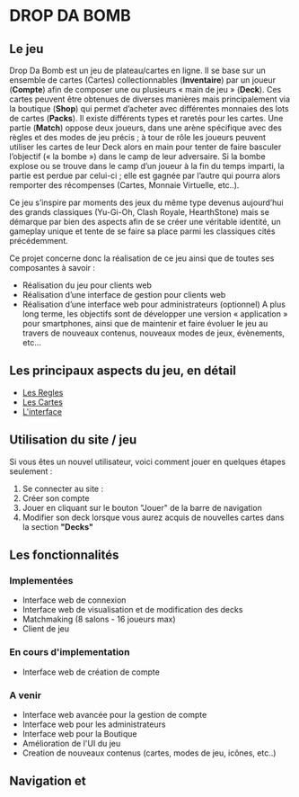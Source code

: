 # DROP DA BOMB

## Le jeu

Drop Da Bomb est un jeu de plateau/cartes en ligne.
Il se base sur un ensemble de cartes (Cartes) collectionnables (**Inventaire**) par un joueur (**Compte**) afin de composer une ou plusieurs « main de jeu » (**Deck**). 
Ces cartes peuvent être obtenues de diverses manières mais principalement via la boutique (**Shop**) qui permet d’acheter avec différentes monnaies des lots de cartes (**Packs**). Il existe différents types et raretés pour les cartes. 
Une partie (**Match**) oppose deux joueurs, dans une arène spécifique avec des règles et des modes de jeu précis ; à tour de rôle les joueurs peuvent utiliser les cartes de leur Deck alors en main pour tenter de faire basculer l’objectif (« la bombe ») dans le camp de leur adversaire. 
Si la bombe explose ou se trouve dans le camp d’un joueur à la fin du temps imparti, la partie est perdue par celui-ci ; elle est gagnée par l’autre qui pourra alors remporter des récompenses (Cartes, Monnaie Virtuelle, etc..).

Ce jeu s’inspire par moments des jeux du même type devenus aujourd’hui des grands classiques (Yu-Gi-Oh, Clash Royale, HearthStone) mais se démarque par bien des aspects afin de se créer une véritable identité, un gameplay unique et tente de se faire sa place parmi les classiques cités précédemment. 

Ce projet concerne donc la réalisation de ce jeu ainsi que de toutes ses composantes à savoir : 
-	Réalisation du jeu pour clients web
-	Réalisation d’une interface de gestion pour clients web
-	Réalisation d’une interface web pour administrateurs (optionnel)
A plus long terme, les objectifs sont de développer une version « application » pour smartphones, ainsi que de maintenir et faire évoluer le jeu au travers de nouveaux contenus, nouveaux modes de jeux, évènements, etc... 


## Les principaux aspects du jeu, en détail

* [Les Regles](https://github.com/LucasL13/WORK-L3/tree/master/DDB/Documentation/LesRegles.md)
* [Les Cartes](https://github.com/LucasL13/WORK-L3/tree/master/DDB/Documentation/LesCartes.md)
* [L'interface](https://github.com/LucasL13/WORK-L3/tree/master/DDB/Documentation/Interface.md)

## Utilisation du site / jeu 

Si vous êtes un nouvel utilisateur, voici comment jouer en quelques étapes seulement : 

1. Se connecter au site : [](http://217.182.69.175/ddb/)
2. Créer son compte 
3. Jouer en cliquant sur le bouton "Jouer" de la barre de navigation
4. Modifier son deck lorsque vous aurez acquis de nouvelles cartes dans la section **"Decks"**

## Les fonctionnalités 

### Implementées

* Interface web de connexion
* Interface web de visualisation et de modification des decks
* Matchmaking (8 salons - 16 joueurs max)
* Client de jeu 

### En cours d'implementation

* Interface web de création de compte

### A venir 

* Interface web avancée pour la gestion de compte
* Interface web pour les administrateurs
* Interface web pour la Boutique
* Amélioration de l'UI du jeu 
* Creation de nouveaux contenus (cartes, modes de jeu, icônes, etc..)

## Navigation et 